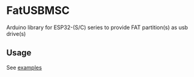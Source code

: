 # FatUSBMSC

Arduino library for ESP32-(S/C) series to provide FAT partition(s) as usb drive(s)

## Usage

See [examples](./examples/)
